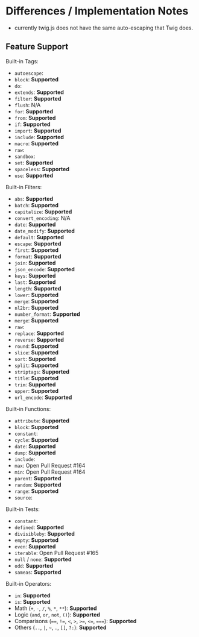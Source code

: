 # Differences / Implementation Notes

 - currently twig.js does not have the same auto-escaping that Twig does.

## Feature Support

Built-in Tags:

 - `autoescape`: 
 - `block`: **Supported**
 - `do`: 
 - `extends`: **Supported**
 - `filter`: **Supported**
 - `flush`: N/A
 - `for`: **Supported**
 - `from`: **Supported**
 - `if`: **Supported**
 - `import`: **Supported**
 - `include`: **Supported**
 - `macro`: **Supported**
 - `raw`: 
 - `sandbox`: 
 - `set`: **Supported**
 - `spaceless`: **Supported**
 - `use`: **Supported**

Built-in Filters:

 - `abs`: **Supported**
 - `batch`: **Supported**
 - `capitalize`: **Supported**
 - `convert_encoding`: N/A
 - `date`: **Supported**
 - `date_modify`: **Supported**
 - `default`: **Supported**
 - `escape`: **Supported**
 - `first`: **Supported**
 - `format`: **Supported**
 - `join`: **Supported**
 - `json_encode`: **Supported**
 - `keys`: **Supported**
 - `last`: **Supported**
 - `length`: **Supported**
 - `lower`: **Supported**
 - `merge`: **Supported**
 - `nl2br`: **Supported**
 - `number_format`: **Supported**
 - `merge`: **Supported**
 - `raw`: 
 - `replace`: **Supported**
 - `reverse`: **Supported**
 - `round`: **Supported**
 - `slice`: **Supported**
 - `sort`: **Supported**
 - `split`: **Supported**
 - `striptags`: **Supported**
 - `title`: **Supported**
 - `trim`: **Supported**
 - `upper`: **Supported**
 - `url_encode`: **Supported**

Built-in Functions:
 - `attribute`: **Supported**
 - `block`: **Supported**
 - `constant`: 
 - `cycle`: **Supported**
 - `date`: **Supported**
 - `dump`: **Supported**
 - `include`: 
 - `max`: Open Pull Request #164 
 - `min`: Open Pull Request #164 
 - `parent`: **Supported**
 - `random`: **Supported**
 - `range`: **Supported**
 - `source`: 
    
Built-in Tests: 

 - `constant`: 
 - `defined`: **Supported**
 - `divisibleby`: **Supported**
 - `empty`: **Supported**
 - `even`: **Supported**
 - `iterable`: Open Pull Request #165 
 - `null` / `none`: **Supported**
 - `odd`: **Supported**
 - `sameas`: **Supported**
    
Built-in Operators: 

 - `in`: **Supported**
 - `is`: **Supported**
 - Math (`+`, `-`, `/`, `%`, `*`, `**`): **Supported**
 - Logic (`and`, `or`, `not`, `()`): **Supported**
 - Comparisons (`==`, `!=`, `<`, `>`, `>=`, `<=`, `===`): **Supported**
 - Others (`..`, `|`, `~`, `.`, `[]`, `?:`): **Supported**